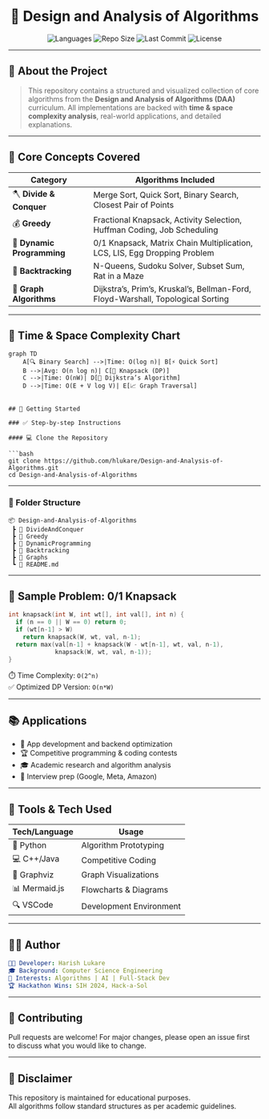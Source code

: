 <h1 align="center">🧠 Design and Analysis of Algorithms</h1>

<p align="center">
  <img src="https://img.shields.io/badge/Language-C++%2FJava%2FPython-blue.svg" alt="Languages">
  <img src="https://img.shields.io/github/repo-size/TechSpectra-Org/Design-and-Analysis-of-Algorithms" alt="Repo Size">
  <img src="https://img.shields.io/github/last-commit/TechSpectra-Org/Design-and-Analysis-of-Algorithms" alt="Last Commit">
  <img src="https://img.shields.io/badge/License-MIT-green.svg" alt="License">
</p>

---

## 🎯 About the Project

> This repository contains a structured and visualized collection of core algorithms from the **Design and Analysis of Algorithms (DAA)** curriculum. All implementations are backed with **time & space complexity analysis**, real-world applications, and detailed explanations.

---

## 🧩 Core Concepts Covered

| Category             | Algorithms Included                                                                 |
|----------------------|-------------------------------------------------------------------------------------|
| 🪓 **Divide & Conquer**   | Merge Sort, Quick Sort, Binary Search, Closest Pair of Points                     |
| 💰 **Greedy**             | Fractional Knapsack, Activity Selection, Huffman Coding, Job Scheduling          |
| 🧠 **Dynamic Programming**| 0/1 Knapsack, Matrix Chain Multiplication, LCS, LIS, Egg Dropping Problem        |
| 🔁 **Backtracking**       | N-Queens, Sudoku Solver, Subset Sum, Rat in a Maze                               |
| 🧭 **Graph Algorithms**   | Dijkstra’s, Prim’s, Kruskal’s, Bellman-Ford, Floyd-Warshall, Topological Sorting |

---

## 🧠 Time & Space Complexity Chart

```mermaid
graph TD
    A[🔍 Binary Search] -->|Time: O(log n)| B[⚡ Quick Sort]
    B -->|Avg: O(n log n)| C[🎒 Knapsack (DP)]
    C -->|Time: O(nW)| D[📍 Dijkstra’s Algorithm]
    D -->|Time: O(E + V log V)| E[📈 Graph Traversal]


## 🚀 Getting Started

### ✅ Step-by-step Instructions

#### 💻 Clone the Repository

```bash
git clone https://github.com/hlukare/Design-and-Analysis-of-Algorithms.git
cd Design-and-Analysis-of-Algorithms
```

---

### 📁 Folder Structure

```plaintext
📦 Design-and-Analysis-of-Algorithms
 ┣ 📂 DivideAndConquer
 ┣ 📂 Greedy
 ┣ 📂 DynamicProgramming
 ┣ 📂 Backtracking
 ┣ 📂 Graphs
 ┗ 📜 README.md
```

---

## 🧪 Sample Problem: 0/1 Knapsack

```cpp
int knapsack(int W, int wt[], int val[], int n) {
  if (n == 0 || W == 0) return 0;
  if (wt[n-1] > W)
    return knapsack(W, wt, val, n-1);
  return max(val[n-1] + knapsack(W - wt[n-1], wt, val, n-1), 
             knapsack(W, wt, val, n-1));
}
```

⏱️ Time Complexity: `O(2^n)`  
✅ Optimized DP Version: `O(n*W)`

---

## 📚 Applications

- 📱 App development and backend optimization
- 🏆 Competitive programming & coding contests
- 🎓 Academic research and algorithm analysis
- 🧠 Interview prep (Google, Meta, Amazon)

---

## 🔧 Tools & Tech Used

| Tech/Language | Usage                   |
|---------------|-------------------------|
| 🐍 Python      | Algorithm Prototyping   |
| 💻 C++/Java     | Competitive Coding      |
| 🧠 Graphviz    | Graph Visualizations    |
| 📊 Mermaid.js | Flowcharts & Diagrams   |
| 🔍 VSCode      | Development Environment |

---

## 🧑‍💻 Author

```yaml
👨‍💻 Developer: Harish Lukare
🎓 Background: Computer Science Engineering
🎯 Interests: Algorithms | AI | Full-Stack Dev
🏆 Hackathon Wins: SIH 2024, Hack-a-Sol
```

---

## 🤝 Contributing

Pull requests are welcome! For major changes, please open an issue first  
to discuss what you would like to change.

---

## 📌 Disclaimer

This repository is maintained for educational purposes.  
All algorithms follow standard structures as per academic guidelines.
